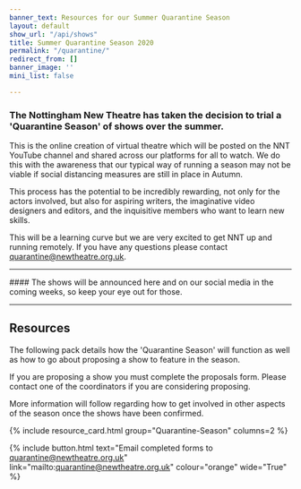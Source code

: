 ```yaml
---
banner_text: Resources for our Summer Quarantine Season
layout: default
show_url: "/api/shows"
title: Summer Quarantine Season 2020
permalink: "/quarantine/"
redirect_from: []
banner_image: ''
mini_list: false

---
```


### The Nottingham New Theatre has taken the decision to trial a 'Quarantine Season' of shows over the summer. 

This is the online creation of virtual theatre which will be posted on the NNT YouTube channel and shared across our platforms for all to watch. We do this with the awareness that our typical way of running a season may not be viable if social distancing measures are still in place in Autumn. 

This process has the potential to be incredibly rewarding, not only for the actors involved, but also for aspiring writers, the imaginative video designers and editors, and the inquisitive members who want to learn new skills.

This will be a learning curve but we are very excited to get NNT up and running remotely. If you have any questions please contact <quarantine@newtheatre.org.uk>.

<hr>
#### The shows will be announced here and on our social media in the coming weeks, so keep your eye out for those.
<hr>

## Resources

The following pack details how the 'Quarantine Season' will function as well as how to go about proposing a show to feature in the season. 

If you are proposing a show you must complete the proposals form. Please contact one of the coordinators if you are considering proposing. 

More information will follow regarding how to get involved in other aspects of the season once the shows have been confirmed.

{% include resource_card.html group="Quarantine-Season" columns=2 %}

{% include button.html text="Email completed forms to quarantine@newtheatre.org.uk" link="mailto:quarantine@newtheatre.org.uk" colour="orange" wide="True" %}